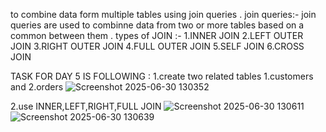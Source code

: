 to combine data form multiple tables using join queries .
join queries:- join queries are used to combinne data from two or more tables based on a common between them .
types of JOIN :-
1.INNER JOIN
2.LEFT OUTER JOIN 
3.RIGHT OUTER JOIN 
4.FULL OUTER JOIN 
5.SELF JOIN 
6.CROSS JOIN 

TASK FOR DAY 5 IS FOLLOWING :
1.create two related tables 1.customers and 2.orders 
![Screenshot 2025-06-30 130352](https://github.com/user-attachments/assets/c2a2e4f0-62b1-4b07-9e2d-e25aa22b9ae0)

2.use INNER,LEFT,RIGHT,FULL JOIN 
![Screenshot 2025-06-30 130611](https://github.com/user-attachments/assets/92efbd5b-b477-4861-99a2-54aca2185796)
![Screenshot 2025-06-30 130639](https://github.com/user-attachments/assets/71d2691c-1a45-4cd2-be0c-22490563f453)

